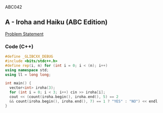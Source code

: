 ABC042

## A - Iroha and Haiku (ABC Edition)    
[Problem Statement](https://atcoder.jp/contests/abc042/tasks/abc042_a)

### Code (C++)
```c++
#define _GLIBCXX_DEBUG
#include <bits/stdc++.h>
#define rep(i, n) for (int i = 0; i < (n); i++)
using namespace std;
using ll = long long;

int main() {
  vector<int> iroha(3);
  for (int i = 0; i < 3; i++) cin >> iroha[i];
  cout << (count(iroha.begin(), iroha.end(), 5) == 2 
  && count(iroha.begin(), iroha.end(), 7) == 1 ? "YES" : "NO") << endl;
}
```